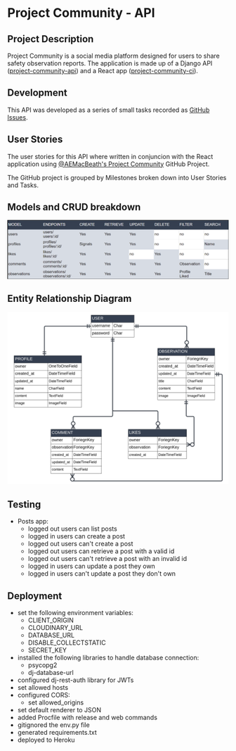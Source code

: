 # Project Community - API

## Project Description
Project Community is a social media platform designed for users to share safety observation reports. The application is made up of a Django API ([project-community-api](https://project-community-api.herokuapp.com/)) and a React app ([project-community-ci](https://project-community-ci.herokuapp.com)).

## Development
This API was developed as a series of small tasks recorded as [GitHub Issues](https://github.com/AEMacBeath/project-community-api/issues?q=is%3Aissue+is%3Aclosed+sort%3Acreated-asc).

## User Stories
The user stories for this API where written in conjuncion with the React application using [@AEMacBeath's Project Community](https://github.com/users/AEMacBeath/projects/11/views/1) GitHub Project.

The GitHub project is grouped by Milestones broken down into User Stories and Tasks. 

## Models and CRUD breakdown
![model-crud](/documentation/screenshots/model-crud.png)

## Entity Relationship Diagram
![relationship-diagram](/documentation/screenshots/relationship-diagram.png)

## Testing
- Posts app:
    - logged out users can list posts
    - logged in users can create a post
    - logged out users can't create a post
    - logged out users can retrieve a post with a valid id
    - logged out users can't retrieve a post with an invalid id
    - logged in users can update a post they own
    - logged in users can't update a post they don't own

## Deployment
- set the following environment variables:
    - CLIENT_ORIGIN
    - CLOUDINARY_URL
    - DATABASE_URL
    - DISABLE_COLLECTSTATIC
    - SECRET_KEY
- installed the following libraries to handle database connection:
    - psycopg2
	- dj-database-url
- configured dj-rest-auth library for JWTs
- set allowed hosts
- configured CORS:
	- set allowed_origins
- set default renderer to JSON
- added Procfile with release and web commands
- gitignored the env&#46;py file
- generated requirements.txt
- deployed to Heroku
